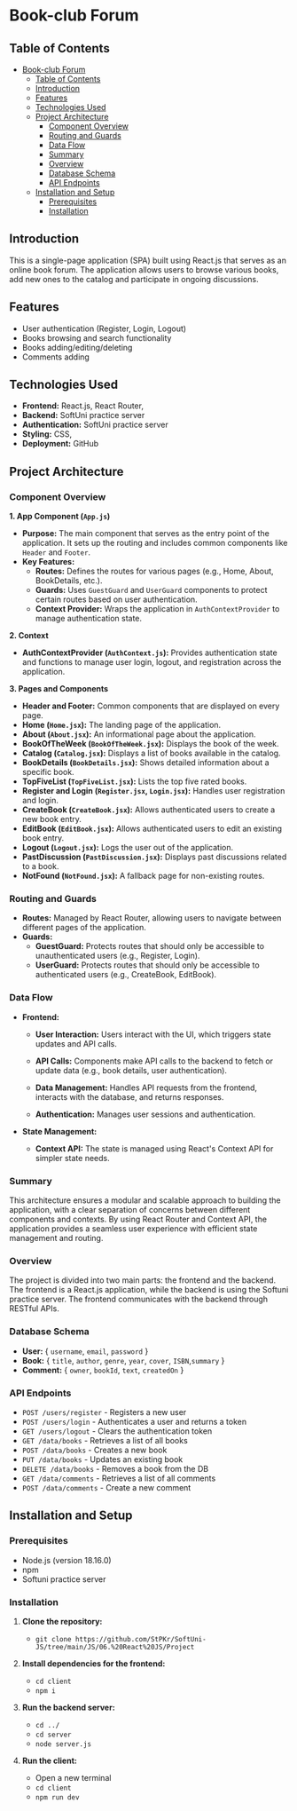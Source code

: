 # Book-club Forum

## Table of Contents
- [Book-club Forum](#book-club-forum)
  - [Table of Contents](#table-of-contents)
  - [Introduction](#introduction)
  - [Features](#features)
  - [Technologies Used](#technologies-used)
  - [Project Architecture](#project-architecture)
    - [Component Overview](#component-overview)
    - [Routing and Guards](#routing-and-guards)
    - [Data Flow](#data-flow)
    - [Summary](#summary)
    - [Overview](#overview)
    - [Database Schema](#database-schema)
    - [API Endpoints](#api-endpoints)
  - [Installation and Setup](#installation-and-setup)
    - [Prerequisites](#prerequisites)
    - [Installation](#installation)

## Introduction
This is a single-page application (SPA) built using React.js that serves as an online book forum. The application allows users to browse various books, add new ones to the catalog and participate in ongoing discussions. 


## Features
- User authentication (Register, Login, Logout)
- Books browsing and search functionality
- Books adding/editing/deleting
- Comments adding

## Technologies Used
- **Frontend:** React.js, React Router,
- **Backend:** SoftUni practice server
- **Authentication:** SoftUni practice server
- **Styling:** CSS, 
- **Deployment:** GitHub

## Project Architecture

### Component Overview

**1. App Component (`App.js`)**

- **Purpose:** The main component that serves as the entry point of the application. It sets up the routing and includes common components like `Header` and `Footer`.
- **Key Features:**
  - **Routes:** Defines the routes for various pages (e.g., Home, About, BookDetails, etc.).
  - **Guards:** Uses `GuestGuard` and `UserGuard` components to protect certain routes based on user authentication.
  - **Context Provider:** Wraps the application in `AuthContextProvider` to manage authentication state.

**2. Context**

- **AuthContextProvider (`AuthContext.js`):** Provides authentication state and functions to manage user login, logout, and registration across the application.

**3. Pages and Components**

- **Header and Footer:** Common components that are displayed on every page.
- **Home (`Home.jsx`):** The landing page of the application.
- **About (`About.jsx`):** An informational page about the application.
- **BookOfTheWeek (`BookOfTheWeek.jsx`):** Displays the book of the week.
- **Catalog (`Catalog.jsx`):** Displays a list of books available in the catalog.
- **BookDetails (`BookDetails.jsx`):** Shows detailed information about a specific book.
- **TopFiveList (`TopFiveList.jsx`):** Lists the top five rated books.
- **Register and Login (`Register.jsx`, `Login.jsx`):** Handles user registration and login.
- **CreateBook (`CreateBook.jsx`):** Allows authenticated users to create a new book entry.
- **EditBook (`EditBook.jsx`):** Allows authenticated users to edit an existing book entry.
- **Logout (`Logout.jsx`):** Logs the user out of the application.
- **PastDiscussion (`PastDiscussion.jsx`):** Displays past discussions related to a book.
- **NotFound (`NotFound.jsx`):** A fallback page for non-existing routes.

### Routing and Guards

- **Routes:** Managed by React Router, allowing users to navigate between different pages of the application.
- **Guards:**
  - **GuestGuard:** Protects routes that should only be accessible to unauthenticated users (e.g., Register, Login).
  - **UserGuard:** Protects routes that should only be accessible to authenticated users (e.g., CreateBook, EditBook).

### Data Flow

- **Frontend:** 
  - **User Interaction:** Users interact with the UI, which triggers state updates and API calls.
  - **API Calls:** Components make API calls to the backend to fetch or update data (e.g., book details, user authentication).


  - **Data Management:** Handles API requests from the frontend, interacts with the database, and returns responses.
  - **Authentication:** Manages user sessions and authentication.

- **State Management:** 
  - **Context API:** The state is managed using React's Context API for simpler state needs.

### Summary

This architecture ensures a modular and scalable approach to building the application, with a clear separation of concerns between different components and contexts. By using React Router and Context API, the application provides a seamless user experience with efficient state management and routing.

### Overview
The project is divided into two main parts: the frontend and the backend. The frontend is a React.js application, while the backend is using the Softuni practice server. The frontend communicates with the backend through RESTful APIs.

### Database Schema
- **User:** { `username`, `email`, `password` }
- **Book:** { `title`, `author`, `genre`, `year`, `cover`, `ISBN`,`summary` }
- **Comment:** { `owner`, `bookId`, `text`, `createdOn` }

### API Endpoints
- `POST /users/register` - Registers a new user
- `POST /users/login` - Authenticates a user and returns a token
- `GET /users/logout` - Clears the authentication token
- `GET /data/books` - Retrieves a list of all books
- `POST /data/books` - Creates a new book
- `PUT /data/books` - Updates an existing book
- `DELETE /data/books` - Removes a book from the DB
- `GET /data/comments` - Retrieves a list of all comments
- `POST /data/comments` - Create a new comment

## Installation and Setup

### Prerequisites
- Node.js (version 18.16.0)
- npm
- Softuni practice server

### Installation

1. **Clone the repository:**
   - `git clone https://github.com/StPKr/SoftUni-JS/tree/main/JS/06.%20React%20JS/Project`

2. **Install dependencies for the frontend:**
   - `cd client`
   - `npm i`

3. **Run the backend server:**
   - `cd ../`
   - `cd server`
   - `node server.js`

4. **Run the client:**
   - Open a new terminal
   - `cd client`
   - `npm run dev`